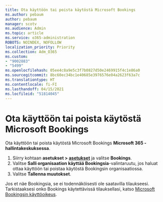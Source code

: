 ```yaml
---
title: Ota käyttöön tai poista käytöstä Microsoft Bookings
ms.author: pebaum
author: pebaum
manager: scotv
ms.audience: Admin
ms.topic: article
ms.service: o365-administration
ROBOTS: NOINDEX, NOFOLLOW
localization_priority: Priority
ms.collection: Adm_O365
ms.custom:
- "9002883"
- "5499"
ms.openlocfilehash: 05ee4c8a9e5c3f7b0827d50e2469915f4c1e86a0
ms.sourcegitcommit: 8bc60ec34bc1e40685e3976576e04a2623f63a7c
ms.translationtype: HT
ms.contentlocale: fi-FI
ms.lasthandoff: 04/15/2021
ms.locfileid: "51814045"
---
```

# <a name="enable-or-disable-microsoft-bookings"></a>Ota käyttöön tai poista käytöstä Microsoft Bookings

Ota käyttöön tai poista käytöstä Microsoft Bookings **Microsoft 365 -hallintakeskuksessa**.

1. Siirry kohtaan **asetukset > [asetukset](https://admin.microsoft.com/Adminportal/Home?source=applauncher#/Settings/Services)** ja valitse **Bookings**.
2. Valitse **Salli organisaation käyttää Bookingsia**-valintaruutu, jos haluat ottaa käyttöön tai poistaa käytöstä Bookingsin organisaatiossa.
3. Valitse **Tallenna muutokset**.

Jos et näe Bookingsia, se ei todennäköisesti ole saatavilla tilaukseesi. Tarkistaaksesi onko Bookings käytettävissä tilauksellasi, katso [Microsoft Bookingsin käyttöoikeus](https://support.microsoft.com/fi-FI/office/get-access-to-microsoft-bookings-5382dc07-aaa5-45c9-8767-502333b214ce).
